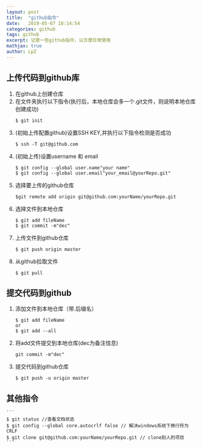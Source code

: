 ```yaml
---
layout: post
title:  "github指令"
date:   2019-05-07 18:14:54
categories: github
tags: github
excerpt: 记录一些github指令，以方便日常使用
mathjax: true
author: LpZ
---
```



## 上传代码到github库
1. 在github上创建仓库
2. 在文件夹执行以下指令(执行后，本地仓库会多一个.git文件，则说明本地仓库创建成功)
    ```
    $ git init
    ```
3. (初始上传配置github)设置SSH KEY,并执行以下指令检测是否成功
    ```
    $ ssh -T git@github.com
    ```
4. (初始上传)设置username 和 email
    ```
    $ git config --global user.name"your name"
    $ git config --global user.email"your_email@yourRepo.git"
    ```
5. 选择要上传的github仓库
    ```
    $git remote add origin git@github.com:yourName/yourRepo.git
    ```
6. 选择文件到本地仓库
    ```
    $ git add fileName
    $ git commit -m"dec"
    ```
7. 上传文件到github仓库
    ```
    $ git push origin master
    ```
8. 从github拉取文件
    ```
    $ git pull
    ```

## 提交代码到github
1. 添加文件到本地仓库（带.后缀名）
    ```
    $ git add fileName
    or
    $ git add --all
    ```
2. 将add文件提交到本地仓库(dec为备注信息)
    ```
    git commit -m"dec"
    ```
3. 提交代码到github仓库
    ```
    $ git push -u origin master
    ```

## 其他指令
    ```
    $ git status //查看文档状态
    $ git config --global core.autocrlf false // 解决windows系统下换行符为CRLF
    $ git clone git@github.com:yourName/yourRepo.git // clone别人的项目
    ```